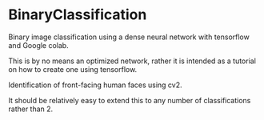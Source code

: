 # BinaryClassification

Binary image classification using a dense neural network with tensorflow and Google colab. 

This is by no means an optimized network, rather it is intended as a tutorial on how to create one using tensorflow. 

Identification of front-facing human faces using cv2. 

It should be relatively easy to extend this to any number of classifications rather than 2.

